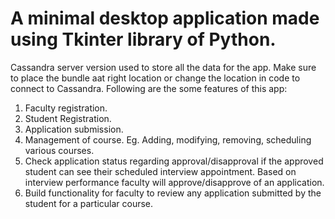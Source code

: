 # A minimal desktop application made using Tkinter library of Python.
Cassandra server version used to store all the data for the app.
Make sure to place the bundle aat right location or change the location in code to connect to Cassandra.
Following are the some features of this app:
1. Faculty registration.
2. Student Registration.
3. Application submission.
4. Management of course. Eg. Adding, modifying, removing, scheduling various courses.
5. Check application status regarding approval/disapproval if the approved student can see
their scheduled interview appointment. Based on interview performance faculty will
approve/disapprove of an application.
6. Build functionality for faculty to review any application submitted by the student for a
particular course.
